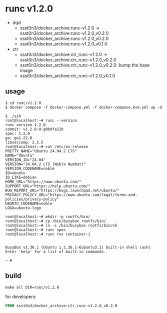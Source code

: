 # runc v1.2.0

* dqd
    * ssst0n3/docker_archive:runc-v1.2.0 -> ssst0n3/docker_archive:runc-v1.2.0_v0.2.0
    * ssst0n3/docker_archive:runc-v1.2.0_v0.2.0
    * ssst0n3/docker_archive:runc-v1.2.0_v0.1.0
* ctr
    * ssst0n3/docker_archive:ctr_runc-v1.2.0 -> ssst0n3/docker_archive:ctr_runc-v1.2.0_v0.2.0
    * ssst0n3/docker_archive:ctr_runc-v1.2.0_v0.2.0: bump the base image
    * ssst0n3/docker_archive:ctr_runc-v1.2.0_v0.1.0

## usage

```shell
$ cd runc/v1.2.0
$ docker compose -f docker-compose.yml -f docker-compose.kvm.yml up -d
```

```shell
$ ./ssh
root@localhost:~# runc --version
runc version 1.2.0
commit: v1.2.0-0-g0b9fa21b
spec: 1.2.0
go: go1.22.8
libseccomp: 2.5.5
root@localhost:~# cat /etc/os-release 
PRETTY_NAME="Ubuntu 24.04.2 LTS"
NAME="Ubuntu"
VERSION_ID="24.04"
VERSION="24.04.2 LTS (Noble Numbat)"
VERSION_CODENAME=noble
ID=ubuntu
ID_LIKE=debian
HOME_URL="https://www.ubuntu.com/"
SUPPORT_URL="https://help.ubuntu.com/"
BUG_REPORT_URL="https://bugs.launchpad.net/ubuntu/"
PRIVACY_POLICY_URL="https://www.ubuntu.com/legal/terms-and-policies/privacy-policy"
UBUNTU_CODENAME=noble
LOGO=ubuntu-logo
```

```shell
root@localhost:~# mkdir -p rootfs/bin/
root@localhost:~# cp /bin/busybox rootfs/bin/
root@localhost:~# ln -s /bin/busybox rootfs/bin/sh
root@localhost:~# runc spec
root@localhost:~# runc run container-1


BusyBox v1.36.1 (Ubuntu 1:1.36.1-6ubuntu3.1) built-in shell (ash)
Enter 'help' for a list of built-in commands.

~ # 
```

## build

```shell
make all DIR=runc/v1.2.0
```

for developers:

```dockerfile
FROM ssst0n3/docker_archive:ctr_runc-v1.2.0_v0.2.0
```
